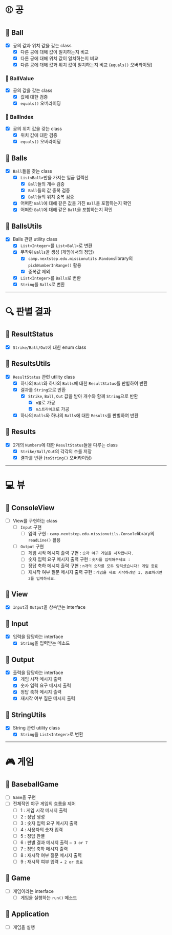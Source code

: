 # ⚾ 공

## 📕 Ball

- [x] 공의 값과 위치 값을 갖는 class
    - [x] 다른 공에 대해 값이 일치하는지 비교
    - [x] 다른 공에 대해 위치 값이 일치하는지 비교
    - [x] 다른 공에 대해 값과 위치 값이 일치하는지 비교 (`equals()` 오버라이딩)

### 📕 BallValue

- [x] 공의 값을 갖는 class
    - [x] 값에 대한 검증
    - [x] `equals()` 오버라이딩

### 📕 BallIndex

- [x] 공의 위치 값을 갖는 class
    - [x] 위치 값에 대한 검증
    - [x] `equals()` 오버라이딩

## 📕 Balls

- [x] `Ball`들을 갖는 class
    - [x] `List<Ball>`만을 가지는 일급 컬렉션
        - [x] `Ball`들의 개수 검증
        - [x] `Ball`들의 값 중복 검증
        - [x] `Ball`들의 위치 중복 검증
    - [x] 어떠한 `Ball`에 대해 같은 값을 가진 `Ball`을 포함하는지 확인
    - [x] 어떠한 `Ball`에 대해 같은 `Ball`을 포함하는지 확인

## 📒 BallsUtils

- [x] Balls 관련 utility class
    - [x] `List<Integer>`를 `List<Ball>`로 변환
    - [x] 무작위 `Balls`을 생성 (게임에서의 정답)
        - [x] `camp.nextstep.edu.missionutils.Randoms`library의 `pickNumberInRange()` 활용
        - [x] 중복값 제외
    - [x] `List<Integer>`를 `Balls`로 변환
    - [x] `String`를 `Balls`로 변환

---

# 🔍 판별 결과

## 📙 ResultStatus

- [x] `Strike/Ball/Out`에 대한 enum class

## 📒 ResultsUtils

- [x] `ResultStatus` 관련 utility class
    - [x] 하나의 `Ball`와 하나의 `Balls`에 대한 `ResultStatus`를 판별하여 반환
    - [x] 결과를 `String`으로 반환
        - [x] `Strike`, `Ball`, `Out` 값을 받아 개수와 함께 `String`으로 반환
            - [x] `n볼`로 가공
            - [x] `n스트라이크`로 가공
    - [x] 하나의 `Balls`와 하나의 `Balls`에 대한 `Results`를 판별하여 반환

## 📙 Results

- [x] 2개의 `Numbers`에 대한 `ResultStatus`들을 다루는 class
    - [x] `Strike/Ball/Out`의 각각의 수를 저장
    - [x] 결과를 반환 (`toString()` 오버라이딩)

---

# 💻 뷰

## 📗 ConsoleView

- [ ] View를 구현하는 class
    - [ ] `Input` 구현
        - [ ] 입력 구현 : `camp.nextstep.edu.missionutils.Console`library의 `readLine()` 활용
    - [ ] `Output` 구현
        - [ ] 게임 시작 메시지 출력 구현 : `숫자 야구 게임을 시작합니다.`
        - [ ] 숫자 입력 요구 메시지 출력 구현 : `숫자를 입력해주세요 : `
        - [ ] 정답 축하 메시지 출력 구현 : `n개의 숫자를 모두 맞히셨습니다! 게임 종료`
        - [ ] 재시작 여부 질문 메시지 출력 구현 : `게임을 새로 시작하려면 1, 종료하려면 2를 입력하세요.`

## 📗 View

- [x] `Input`과 `Output`을 상속받는 interface

## 📗 Input

- [x] 입력을 담당하는 interface
    - [x] `String`을 입력받는 메소드

## 📗 Output

- [x] 출력을 담당하는 interface
    - [x] 게임 시작 메시지 출력
    - [x] 숫자 입력 요구 메시지 출력
    - [x] 정답 축하 메시지 출력
    - [x] 재시작 여부 질문 메시지 출력

## 📒 StringUtils

- [x] String 관련 utility class
    - [x] `String`을 `List<Integer>`로 변환

---

# 🎮 게임

## 📘 BaseballGame

- [ ] `Game`을 구현
- [ ] 전체적인 야구 게임의 흐름을 제어
    - [ ] 1 : 게임 시작 메시지 출력
    - [ ] 2 : 정답 생성
    - [ ] 3 : 숫자 입력 요구 메시지 출력
    - [ ] 4 : 사용자의 숫자 입력
    - [ ] 5 : 정답 판별
    - [ ] 6 : 판별 결과 메시지 출력 `→ 3 or 7`
    - [ ] 7 : 정답 축하 메시지 출력
    - [ ] 8 : 재시작 여부 질문 메시지 출력
    - [ ] 9 : 재시작 여부 입력 `→ 2 or 종료`

## 📘 Game

- [ ] 게임이라는 interface
    - [ ] 게임을 실행하는 `run()` 메소드

## 📘 Application

- [ ] 게임을 실행
